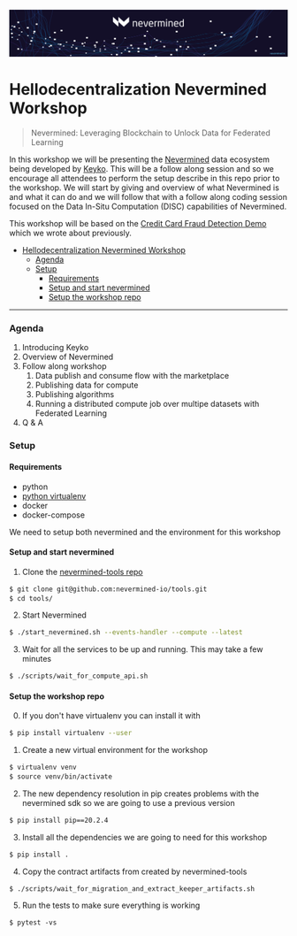[![banner](https://raw.githubusercontent.com/nevermined-io/assets/main/images/logo/banner_logo.png)](https://nevermined.io)

# Hellodecentralization Nevermined Workshop
> Nevermined: Leveraging Blockchain to Unlock Data for Federated Learning

In this workshop we will be presenting the [Nevermined](nevermined.io) data ecosystem being developed by [Keyko](keyko.io). This will be a follow along session and so we encourage all attendees to perform the setup describe in this repo prior to the workshop. We will start by giving and overview of what Nevermined is and what it can do and we will follow that with a follow along coding session focused on the Data In-Situ Computation (DISC) capabilities of Nevermined.

This workshop will be based on the [Credit Card Fraud Detection Demo](https://medium.com/nevermined-io/nevermined-credit-card-fraud-detection-91aef362d98) which we wrote about previously.

- [Hellodecentralization Nevermined Workshop](#hellodecentralization-nevermined-workshop)
    - [Agenda](#agenda)
    - [Setup](#setup)
      - [Requirements](#requirements)
      - [Setup and start nevermined](#setup-and-start-nevermined)
      - [Setup the workshop repo](#setup-the-workshop-repo)

---

### Agenda

1. Introducing Keyko
2. Overview of Nevermined
3. Follow along workshop
   1. Data publish and consume flow with the marketplace
   2. Publishing data for compute
   3. Publishing algorithms
   4. Running a distributed compute job over multipe datasets with Federated Learning
4. Q & A

### Setup

#### Requirements

- python
- [python virtualenv](https://virtualenv.pypa.io/en/latest/installation.html)
- docker
- docker-compose

We need to setup both nevermined and the environment for this workshop

#### Setup and start nevermined

1. Clone the [nevermined-tools repo](https://github.com/nevermined-io/tools)
```bash
$ git clone git@github.com:nevermined-io/tools.git
$ cd tools/
```

2. Start Nevermined
```bash
$ ./start_nevermined.sh --events-handler --compute --latest
```

3. Wait for all the services to be up and running. This may take a few minutes
```bash
$ ./scripts/wait_for_compute_api.sh
```

#### Setup the workshop repo

0. If you don't have virtualenv you can install it with
```bash
$ pip install virtualenv --user
```

1. Create a new virtual environment for the workshop
```bash
$ virtualenv venv
$ source venv/bin/activate
```

2. The new dependency resolution in pip creates problems with the nevermined sdk so we are going to use a previous version
```bash
$ pip install pip==20.2.4
```

3. Install all the dependencies we are going to need for this workshop
```bash
$ pip install .
```

4. Copy the contract artifacts from created by nevermined-tools
```
$ ./scripts/wait_for_migration_and_extract_keeper_artifacts.sh
```

5. Run the tests to make sure everything is working
```
$ pytest -vs
```